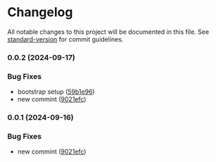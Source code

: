 # Changelog

All notable changes to this project will be documented in this file. See [standard-version](https://github.com/conventional-changelog/standard-version) for commit guidelines.

### 0.0.2 (2024-09-17)


### Bug Fixes

* bootstrap setup ([59b1e96](https://github.com/ChBasitGill/cbg-n-sons/commit/59b1e9612b7474f0663d84c2dbddb3f03300f864))
* new commint ([9021efc](https://github.com/ChBasitGill/cbg-n-sons/commit/9021efc84839c92145ea101ec9c620b8ca42f010))

### 0.0.1 (2024-09-16)


### Bug Fixes

* new commint ([9021efc](https://github.com/ChBasitGill/cbg-n-sons/commit/9021efc84839c92145ea101ec9c620b8ca42f010))
